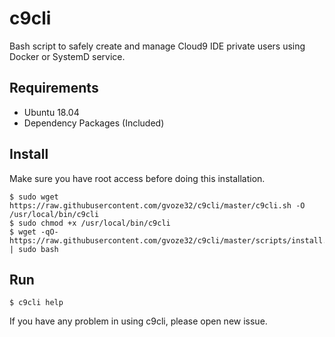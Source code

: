 # c9cli

Bash script to safely create and manage Cloud9 IDE private users using Docker or SystemD service. 

## Requirements

- Ubuntu 18.04
- Dependency Packages (Included)

## Install 

Make sure you have root access before doing this installation.

```
$ sudo wget https://raw.githubusercontent.com/gvoze32/c9cli/master/c9cli.sh -O /usr/local/bin/c9cli
$ sudo chmod +x /usr/local/bin/c9cli
$ wget -qO- https://raw.githubusercontent.com/gvoze32/c9cli/master/scripts/install.sh | sudo bash
```

## Run

```
$ c9cli help
```

If you have any problem in using c9cli, please open new issue.

